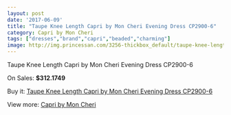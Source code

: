 ```yaml
---
layout: post
date: '2017-06-09'
title: "Taupe Knee Length Capri by Mon Cheri Evening Dress CP2900-6"
category: Capri by Mon Cheri
tags: ["dresses","brand","capri","beaded","charming"]
image: http://img.princessan.com/3256-thickbox_default/taupe-knee-length-capri-by-mon-cheri-evening-dress-cp2900-6.jpg
---
```

Taupe Knee Length Capri by Mon Cheri Evening Dress CP2900-6

On Sales: **$312.1749**
<a href="https://www.princessan.com/en/capri-by-mon-cheri/1506-taupe-knee-length-capri-by-mon-cheri-evening-dress-cp2900-6.html"><amp-img layout="responsive" width="600" height="600" src="//img.princessan.com/3256-thickbox_default/taupe-knee-length-capri-by-mon-cheri-evening-dress-cp2900-6.jpg" alt="Taupe Knee Length Capri by Mon Cheri Evening Dress CP2900-6 0" /></a>

Buy it: [Taupe Knee Length Capri by Mon Cheri Evening Dress CP2900-6](https://www.princessan.com/en/capri-by-mon-cheri/1506-taupe-knee-length-capri-by-mon-cheri-evening-dress-cp2900-6.html "Taupe Knee Length Capri by Mon Cheri Evening Dress CP2900-6")

View more: [Capri by Mon Cheri](https://www.princessan.com/en/13-capri-by-mon-cheri "Capri by Mon Cheri")